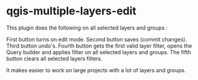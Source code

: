 # qgis-multiple-layers-edit
This plugin does the following on all selected layers and groups :

First button turns on edit mode.
Second button saves (commit changes).
Third button undo's.
Fourth button gets the first valid layer filter, opens the Query builder and applies filter on all selected layers and groups.
The fifth button clears all selected layers filters.

It makes easier to work on large projects with a lot of layers and groups.
